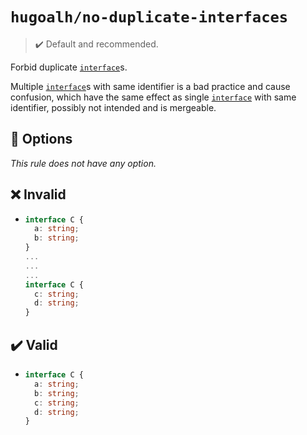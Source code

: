 # `hugoalh/no-duplicate-interfaces`

> ✔️ Default and recommended.

Forbid duplicate [`interface`][typescript-interface]s.

<!--
Multiple [`interface`][typescript-interface]s with same context is a bad practice and cause confusion, possibly not intended.
-->
Multiple [`interface`][typescript-interface]s with same identifier is a bad practice and cause confusion, which have the same effect as single [`interface`][typescript-interface] with same identifier, possibly not intended and is mergeable.

## 🔧 Options

*This rule does not have any option.*

## ❌ Invalid

<!--
- ```ts
  interface A {
    a: string;
    b: string;
  }
  ...
  ...
  ...
  interface B {
    a: string;
    b: string;
  }
  ```
-->
- ```ts
  interface C {
    a: string;
    b: string;
  }
  ...
  ...
  ...
  interface C {
    c: string;
    d: string;
  }
  ```

## ✔️ Valid

<!--
- ```ts
  interface A {
    a: string;
    b: string;
  }
  ```
-->
- ```ts
  interface C {
    a: string;
    b: string;
    c: string;
    d: string;
  }
  ```

[typescript-interface]: https://www.typescriptlang.org/docs/handbook/2/everyday-types.html#interfaces
